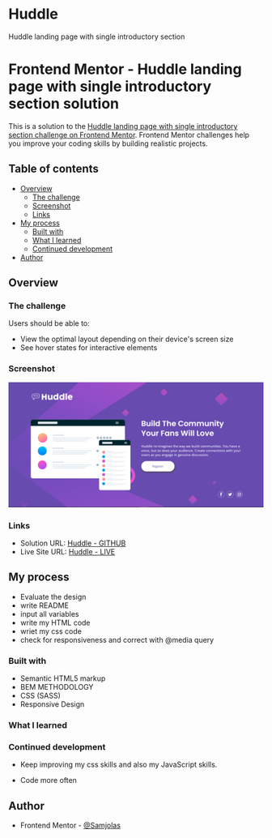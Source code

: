 # Huddle
Huddle landing page with single introductory section

# Frontend Mentor - Huddle landing page with single introductory section solution

This is a solution to the [Huddle landing page with single introductory section challenge on Frontend Mentor](https://www.frontendmentor.io/challenges/huddle-landing-page-with-a-single-introductory-section-B_2Wvxgi0). Frontend Mentor challenges help you improve your coding skills by building realistic projects. 


## Table of contents

- [Overview](#overview)
  - [The challenge](#the-challenge)
  - [Screenshot](#screenshot)
  - [Links](#links)
- [My process](#my-process)
  - [Built with](#built-with)
  - [What I learned](#what-i-learned)
  - [Continued development](#continued-development)
- [Author](#author)

## Overview

### The challenge

Users should be able to:

- View the optimal layout depending on their device's screen size
- See hover states for interactive elements

### Screenshot

![](images/Screenshot.png)


### Links

- Solution URL: [Huddle - GITHUB](https://github.com/Samjolas/huddle)
- Live Site URL: [Huddle - LIVE](https://samjolas.github.io/huddle)

## My process

- Evaluate the design
- write README
- input all variables
- write my HTML code
- wriet my css code
- check for responsiveness and correct with @media query



### Built with

- Semantic HTML5 markup
- BEM METHODOLOGY
- CSS (SASS)
- Responsive Design

### What I learned



### Continued development

- Keep improving my css skills and also my JavaScript skills. 

- Code more often 



## Author
- Frontend Mentor - [@Samjolas](https://www.frontendmentor.io/profile/Samjolas)

